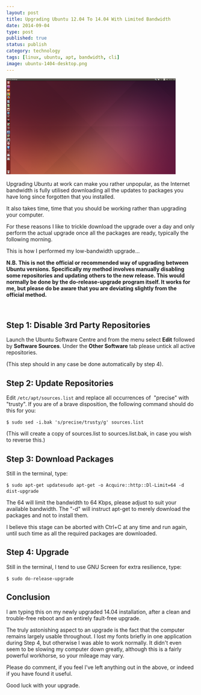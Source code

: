```yaml
--- 
layout: post 
title: Upgrading Ubuntu 12.04 To 14.04 With Limited Bandwidth
date: 2014-09-04
type: post 
published: true 
status: publish
category: technology
tags: [linux, ubuntu, apt, bandwidth, cli]
image: ubuntu-1404-desktop.png
---
```


<img src="/assets/ubuntu-1404-desktop.png" class="image-right" alt="Ubuntu 14.04 Desktop">

Upgrading Ubuntu at work can make you rather unpopular, as the Internet bandwidth
is fully utilised downloading all the updates to packages you have long
since forgotten that you installed.

It also takes time, time that you should be working rather
than upgrading your computer.

For these reasons I like to trickle download the upgrade over a day and
only perform the actual upgrade once all the packages are ready,
typically the following morning.

<!--more-->

This is how I performed my low-bandwidth upgrade…

**N.B. This is not the official or recommended way of upgrading between
Ubuntu versions. Specifically my method involves manually disabling some
repositories and updating others to the new release. This would normally
be done by the do-release-upgrade program itself. It works for me, but
please do be aware that you are deviating slightly from the
official method.**

 

Step 1: Disable 3rd Party Repositories
--------------------------------------

Launch the Ubuntu Software Centre and from the menu select **Edit**
followed by **Software Sources**. Under the **Other Software** tab
please untick all active repositories.

(This step should in any case be done automatically by step 4).

Step 2: Update Repositories
---------------------------

Edit `/etc/apt/sources.list` and replace all occurrences of  "precise"
with "trusty". If you are of a brave disposition, the following command
should do this for you:

    $ sudo sed -i.bak 's/precise/trusty/g' sources.list

(This will create a copy of sources.list to sources.list.bak, in case
you wish to reverse this.)

Step 3: Download Packages
-------------------------

Still in the terminal, type:

    $ sudo apt-get updatesudo apt-get -o Acquire::http::Dl-Limit=64 -d dist-upgrade

The 64 will limit the bandwidth to 64 Kbps, please adjust to suit your
available bandwidth. The "-d" will instruct apt-get to merely download
the packages and not to install them.

I believe this stage can be aborted with Ctrl+C at any time and run
again, until such time as all the required packages are downloaded.

Step 4: Upgrade
---------------

Still in the terminal, I tend to use GNU Screen for extra resilience,
type:

    $ sudo do-release-upgrade

Conclusion
----------

I am typing this on my newly upgraded 14.04 installation, after a clean
and trouble-free reboot and an entirely fault-free upgrade.

The truly astonishing aspect to an upgrade is the fact that the computer
remains largely usable throughout. I lost my fonts briefly in one
application during Step 4, but otherwise I was able to work normally. It
didn't even seem to be slowing my computer down greatly, although this
is a fairly powerful workhorse, so your mileage may vary.

Please do comment, if you feel I've left anything out in the above, or
indeed if you have found it useful.

Good luck with your upgrade.

